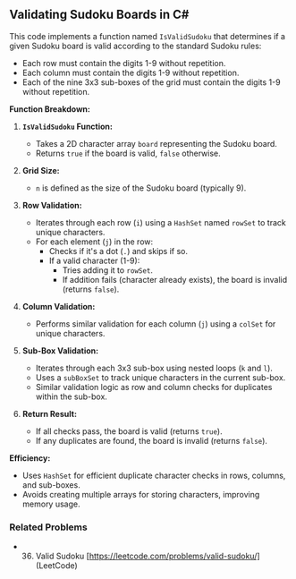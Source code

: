 ## Validating Sudoku Boards in C#

This code implements a function named `IsValidSudoku` that determines if a given Sudoku board is valid according to the standard Sudoku rules:

* Each row must contain the digits 1-9 without repetition.
* Each column must contain the digits 1-9 without repetition.
* Each of the nine 3x3 sub-boxes of the grid must contain the digits 1-9 without repetition.

**Function Breakdown:**

1. **`IsValidSudoku` Function:**
   - Takes a 2D character array `board` representing the Sudoku board.
   - Returns `true` if the board is valid, `false` otherwise.

2. **Grid Size:**
   - `n` is defined as the size of the Sudoku board (typically 9).

3. **Row Validation:**
   - Iterates through each row (`i`) using a `HashSet` named `rowSet` to track unique characters.
   - For each element (`j`) in the row:
     - Checks if it's a dot (`.`) and skips if so.
     - If a valid character (1-9):
       - Tries adding it to `rowSet`.
       - If addition fails (character already exists), the board is invalid (returns `false`).

4. **Column Validation:**
   - Performs similar validation for each column (`j`) using a `colSet` for unique characters.

5. **Sub-Box Validation:**
   - Iterates through each 3x3 sub-box using nested loops (`k` and `l`).
   - Uses a `subBoxSet` to track unique characters in the current sub-box.
   - Similar validation logic as row and column checks for duplicates within the sub-box.

6. **Return Result:**
   - If all checks pass, the board is valid (returns `true`).
   - If any duplicates are found, the board is invalid (returns `false`).

**Efficiency:**

- Uses `HashSet` for efficient duplicate character checks in rows, columns, and sub-boxes.
- Avoids creating multiple arrays for storing characters, improving memory usage.

### Related Problems

* 36. Valid Sudoku [https://leetcode.com/problems/valid-sudoku/] (LeetCode)